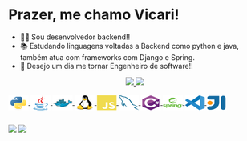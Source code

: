 # Prazer, me chamo Vicari!
- 👩‍💻 Sou desenvolvedor backend!!
- 📚 Estudando linguagens voltadas a Backend como python e java, também atua com frameworks com Django e Spring.
- 🎯 Desejo um dia me tornar Engenheiro de software!!

<div align="center">
  <a href="https://github.com/guilhermeVicari">
  <img height="145em" src="https://github-readme-stats.vercel.app/api?username=guilhermeVicari&show_icons=true&theme=dark&include_all_commits=true&count_private=true"/>
  <img height="145em" src="https://github-readme-stats.vercel.app/api/top-langs/?username=GuilhermeVicari&layout=compact&langs_count=7&theme=dark"/>
</div>
  <div style="display: inline_block"><br>
  <img align="center" alt="Vicari-Python" height="30" width="40" src="https://raw.githubusercontent.com/devicons/devicon/master/icons/python/python-original.svg">
  <img align="center" alt="Vicari-Java" height="30" width="40" src="https://github.com/devicons/devicon/blob/master/icons/java/java-original.svg">
  <img align="center" alt="Vicari-Docker" height="30" width="40" src="https://github.com/devicons/devicon/blob/master/icons/docker/docker-original.svg">
  <img align="center" alt="Vicari-Linux" height="30" width="40" src="https://github.com/devicons/devicon/blob/master/icons/linux/linux-original.svg">
  <img align="center" alt="Vicari-Js" height="30" width="40" src="https://raw.githubusercontent.com/devicons/devicon/master/icons/javascript/javascript-plain.svg">
  <img align="center" alt="Vicari-MySql" height="30" width="40" src="https://github.com/devicons/devicon/blob/master/icons/mysql/mysql-plain.svg">
  <img align="center" alt="Vicari-Csharp" height="30" width="40" src="https://raw.githubusercontent.com/devicons/devicon/master/icons/csharp/csharp-original.svg">
  <img align="center" alt="Vicari-Spring" height="30" width="40" src="https://github.com/devicons/devicon/blob/master/icons/spring/spring-original-wordmark.svg">
  <img align="center" alt="Vicari-VsCode" height="30" width="40" src="https://github.com/devicons/devicon/blob/master/icons/vscode/vscode-original.svg">
  <img align="center" alt="Vicari-IntelliJ" height="30" width="40" src="https://github.com/devicons/devicon/blob/master/icons/intellij/intellij-original.svg">
</div>
  
  ##
  
<div>
  <a href="https://www.instagram.com/vicari__/" target="_blank"><img src="https://img.shields.io/badge/-Instagram-%23E4405F?style=for-the-badge&logo=instagram&logoColor=white" target="_blank"></a>
  <a href="https://www.linkedin.com/in/guilherme-vicari-0356341aa/" target="_blank"><img src="https://img.shields.io/badge/-LinkedIn-%230077B5?style=for-the-badge&logo=linkedin&logoColor=white" target="_blank"></a> 
